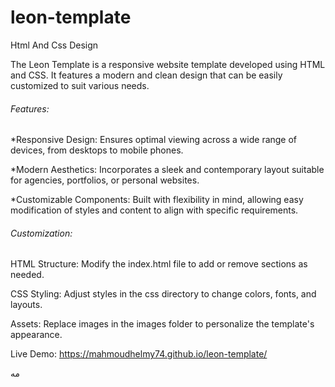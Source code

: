 # leon-template
Html And Css Design

The Leon Template is a responsive website template developed using HTML and CSS. It features a modern and clean design that can be easily customized to suit various needs.

<h6>Features:</h6>
<p>*Responsive Design: Ensures optimal viewing across a wide range of devices, from desktops to mobile phones.</p>
<p>*Modern Aesthetics: Incorporates a sleek and contemporary layout suitable for agencies, portfolios, or personal websites.</p>
<p>*Customizable Components: Built with flexibility in mind, allowing easy modification of styles and content to align with specific requirements.</p>

<h6>Customization:</h6>
<p>HTML Structure: Modify the index.html file to add or remove sections as needed.</p>
<p>CSS Styling: Adjust styles in the css directory to change colors, fonts, and layouts.</p>
<p>Assets: Replace images in the images folder to personalize the template's appearance.</p>

Live Demo:
https://mahmoudhelmy74.github.io/leon-template/


مه

